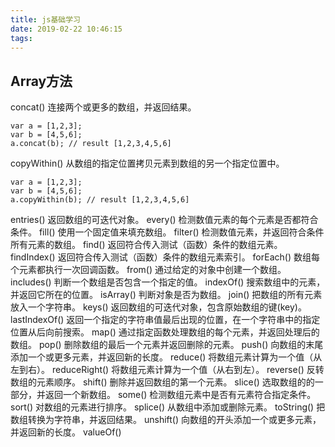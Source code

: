 ```yaml
---
title: js基础学习
date: 2019-02-22 10:46:15
tags:
---
```


## Array方法
concat()	连接两个或更多的数组，并返回结果。
```
var a = [1,2,3];
var b = [4,5,6];
a.concat(b); // result [1,2,3,4,5,6]
```
copyWithin()	从数组的指定位置拷贝元素到数组的另一个指定位置中。
```
var a = [1,2,3];
var b = [4,5,6];
a.copyWithin(b); // result [1,2,3,4,5,6]
```
entries()	返回数组的可迭代对象。
every()	检测数值元素的每个元素是否都符合条件。
fill()	使用一个固定值来填充数组。
filter()	检测数值元素，并返回符合条件所有元素的数组。
find()	返回符合传入测试（函数）条件的数组元素。
findIndex()	返回符合传入测试（函数）条件的数组元素索引。
forEach()	数组每个元素都执行一次回调函数。
from()	通过给定的对象中创建一个数组。
includes()	判断一个数组是否包含一个指定的值。
indexOf()	搜索数组中的元素，并返回它所在的位置。
isArray()	判断对象是否为数组。
join()	把数组的所有元素放入一个字符串。
keys()	返回数组的可迭代对象，包含原始数组的键(key)。
lastIndexOf()	返回一个指定的字符串值最后出现的位置，在一个字符串中的指定位置从后向前搜索。
map()	通过指定函数处理数组的每个元素，并返回处理后的数组。
pop()	删除数组的最后一个元素并返回删除的元素。
push()	向数组的末尾添加一个或更多元素，并返回新的长度。
reduce()	将数组元素计算为一个值（从左到右）。
reduceRight()	将数组元素计算为一个值（从右到左）。
reverse()	反转数组的元素顺序。
shift()	删除并返回数组的第一个元素。
slice()	选取数组的的一部分，并返回一个新数组。
some()	检测数组元素中是否有元素符合指定条件。
sort()	对数组的元素进行排序。
splice()	从数组中添加或删除元素。
toString()	把数组转换为字符串，并返回结果。
unshift()	向数组的开头添加一个或更多元素，并返回新的长度。
valueOf()